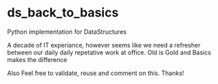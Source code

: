 # ds_back_to_basics
Python implementation for DataStructures

A decade of IT experiance, however seems like we need a refresher between our daily daily repetative work at office.
Old is Gold and Basics makes the difference


Also Feel free to validate, reuse and comment on this.
Thanks!
